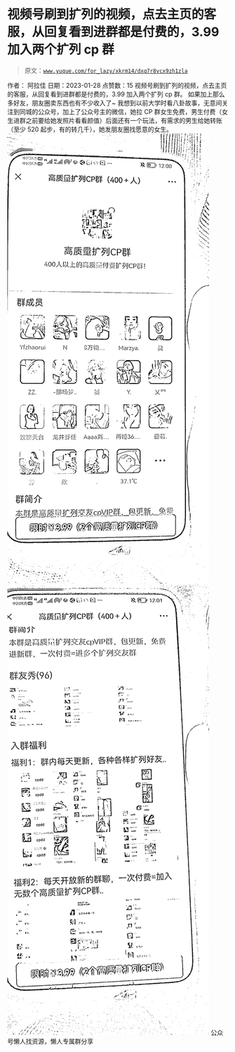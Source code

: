 # 视频号刷到扩列的视频，点去主页的客服，从回复看到进群都是付费的，3.99 加入两个扩列 cp 群

> 原文：[`www.yuque.com/for_lazy/xkrm14/dxq7r8vcx9zh1zla`](https://www.yuque.com/for_lazy/xkrm14/dxq7r8vcx9zh1zla)

<ne-p id="ua6f7f29b" data-lake-id="ua6f7f29b"><ne-text id="u61ae6a5f">作者： 阿拉佳</ne-text></ne-p> <ne-p id="u3bb57148" data-lake-id="u3bb57148"><ne-text id="u7415a07f">日期：2023-01-28</ne-text></ne-p> <ne-p id="u4e37483e" data-lake-id="u4e37483e"><ne-text id="uec6421a5">点赞数：</ne-text><ne-text id="ucbe77e71" ne-bold="true">15</ne-text></ne-p> <ne-hole id="u883b287e" data-lake-id="u883b287e"><ne-card data-card-name="hr" data-card-type="block" id="RozpX" data-event-boundary="card"><ne-p id="u92090cde" data-lake-id="u92090cde"><ne-text id="u24697dcf">视频号刷到扩列的视频，点去主页的客服，从回复看到进群都是付费的，3.99 加入两个扩列 cp 群。 如果加上那么多好友，朋友圈卖东西也有不少收入了~</ne-text> <ne-text id="u060b81d2">我想到以前大学时看八卦故事，无意间关注到同城的公众号，加上了公众号主的微信，她拉 CP 群女生免费，男生付费（女生进群之前要给她发照片看看颜值）后面还有一个玩法，有需求的男生给她转账（至少 520 起步，有的转几千），她发朋友圈找愿意的女生。</ne-text></ne-p> <ne-p id="ufb54b10e" data-lake-id="ufb54b10e"><ne-card data-card-name="image" data-card-type="inline" id="rEBkv" data-event-boundary="card">![](img/033b417492690346fb31d1f7bf93fab4.png)</ne-card></ne-p> <ne-p id="u4239f571" data-lake-id="u4239f571"><ne-card data-card-name="image" data-card-type="inline" id="GuUo0" data-event-boundary="card">![](img/e40a0a227bf991dde1026cac6ec684e2.png)</ne-card></ne-p> <ne-hole id="u664c8fc8" data-lake-id="u664c8fc8"><ne-card data-card-name="hr" data-card-type="block" id="nu0dS" data-event-boundary="card"><ne-p id="ub77af62d" data-lake-id="ub77af62d"><ne-text id="u7ddad904">公众号懒人找资源，懒人专属群分享</ne-text></ne-p></ne-card></ne-hole></ne-card></ne-hole>